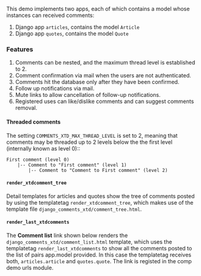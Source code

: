 This demo implements two apps, each of which contains a model whose instances can received comments:

 1. Django app `articles`, contains the model `Article`
 1. Django app `quotes`, contains the model `Quote`
    
### Features

 1. Comments can be nested, and the maximum thread level is established to 2.
 1. Comment confirmation via mail when the users are not authenticated.
 1. Comments hit the database only after they have been confirmed.
 1. Follow up notifications via mail.
 1. Mute links to allow cancellation of follow-up notifications.
 1. Registered uses can like/dislike comments and can suggest comments removal.

#### Threaded comments

The setting `COMMENTS_XTD_MAX_THREAD_LEVEL` is set to 2, meaning that comments may be threaded up to 2 levels below the the first level (internally known as level 0)::
    
    First comment (level 0)
        |-- Comment to "First comment" (level 1)
            |-- Comment to "Comment to First comment" (level 2)

#### `render_xtdcomment_tree`

Detail templates for articles and quotes show the tree of comments posted by using the templatetag `render_xtdcomment_tree`, which makes use of the template file `django_comments_xtd/comment_tree.html`.

#### `render_last_xtdcomments`

The **Comment list** link shown below renders the `django_comments_xtd/comment_list.html` template, which uses the templatetag `render_last_xtdcomments` to show all the comments posted to the list of pairs app.model provided. In this case the templatetag receives both, `articles.article` and `quotes.quote`. The link is registed in the comp demo urls module.
